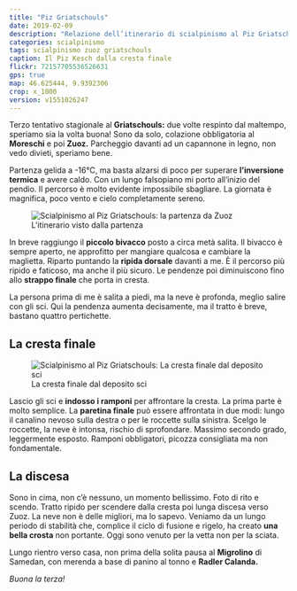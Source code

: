 ```yaml
---
title: "Piz Griatschouls"
date: 2019-02-09
description: "Relazione dell’itinerario di scialpinismo al Piz Griatschouls da Zuoz. Percorso fino alla vetta principale per la cresta ovest"
categories: scialpinismo
tags: scialpinismo zuoz griatschouls 
caption: Il Piz Kesch dalla cresta finale
flickr: 72157705536526631
gps: true
map: 46.625444, 9.9392306
crop: x_1000
version: v1551026247
---
```


Terzo tentativo stagionale al **Griatschouls:** due volte respinto dal maltempo, speriamo sia la volta buona! Sono da solo, colazione obbligatoria al **Moreschi** e poi **Zuoz.** Parcheggio davanti ad un capannone in legno, non vedo divieti, speriamo bene.

Partenza gelida a -16°C, ma basta alzarsi di poco per superare **l’inversione termica** e avere caldo. Con un lungo falsopiano mi porto all’inizio del pendio. Il percorso è molto evidente impossibile sbagliare. La giornata è magnifica, poco vento e cielo completamente sereno.

<figure>
    <img 
        src="https://res.cloudinary.com/signalkuppe/image/upload/w_1280,f_auto,q_10,e_blur:1000/blog/galleries/090219/Alba_a_-15"
        data-src="https://res.cloudinary.com/signalkuppe/image/upload/w_1280,f_auto,q_auto/blog/galleries/090219/Alba_a_-15"
        alt="Scialpinismo al Piz Griatschouls: la partenza da Zuoz" 
        class="lazyImg" /> 
    <figcaption>L’itinerario visto dalla partenza</figcaption>
</figure>

In breve raggiungo il **piccolo bivacco** posto a circa metà salita. Il bivacco è sempre aperto, ne approfitto per mangiare qualcosa e cambiare la maglietta. Riparto puntando la **ripida dorsale** davanti a me. È il percorso più ripido e faticoso, ma anche il più sicuro. Le pendenze poi diminuiscono fino allo **strappo finale** che porta in cresta. 

La persona prima di me è salita a piedi, ma la neve è profonda, meglio salire con gli sci. Qui la pendenza aumenta decisamente, ma il tratto è breve, bastano quattro pertichette.

## La cresta finale

<figure>
    <img 
        src="https://res.cloudinary.com/signalkuppe/image/upload/w_1280,f_auto,q_10,e_blur:1000/blog/galleries/090219/La_cresta_dal_deposito_sci"
        data-src="https://res.cloudinary.com/signalkuppe/image/upload/w_1280,f_auto,q_auto/blog/galleries/090219/La_cresta_dal_deposito_sci"
        alt="Scialpinismo al Piz Griatschouls: La cresta finale dal deposito sci" 
        class="lazyImg" /> 
    <figcaption>La cresta finale dal deposito sci</figcaption>
</figure>

Lascio gli sci e **indosso i ramponi** per affrontare la cresta. La prima parte è molto semplice. La **paretina finale** può essere affrontata in due modi: lungo il canalino nevoso sulla destra o per le roccette sulla sinistra. Scelgo le roccette, la neve è intonsa, rischio di sprofondare. Massimo secondo grado, leggermente esposto. Ramponi obbligatori, picozza consigliata ma non fondamentale.

## La discesa

Sono in cima, non c’è nessuno, un momento bellissimo. Foto di rito e scendo. Tratto ripido per scendere dalla cresta poi lunga discesa verso Zuoz. La neve non è delle migliori, ma lo sapevo. Veniamo da un lungo periodo di stabilità che, complice il ciclo di fusione e rigelo, ha creato **una bella crosta** non portante. Oggi sono venuto per la vetta non per la sciata.

Lungo rientro verso casa, non prima della solita pausa al **Migrolino** di Samedan, con merenda a base di panino al tonno e **Radler Calanda.** 

*Buona la terza!*
